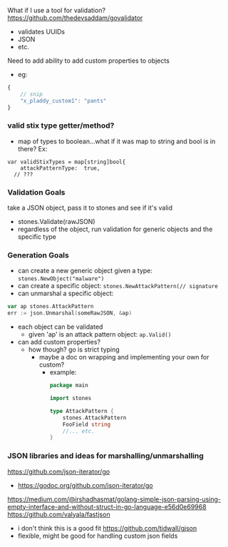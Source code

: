 What if I use a tool for validation? https://github.com/thedevsaddam/govalidator
- validates UUIDs
- JSON
- etc.

Need to add ability to add custom properties to objects
- eg:
```js
{
	// snip
	"x_pladdy_custom1": "pants"
}
```

### valid stix type getter/method?
- map of types to boolean...what if it was map to string and bool is in there?
Ex:
```
var validStixTypes = map[string]bool{
	attackPatternType:  true,
  // ???
```

### Validation Goals
take a JSON object, pass it to stones and see if it's valid
- stones.Validate(rawJSON)
- regardless of the object, run validation for generic objects and the specific type

### Generation Goals
- can create a new generic object given a type: `stones.NewObject("malware")`
- can create a specific object: `stones.NewAttackPattern(// signature`
- can unmarshal a specific object:
```go
var ap stones.AttackPattern
err := json.Unmarshal(someRawJSON, &ap)
```
- each object can be validated
  - given 'ap' is an attack pattern object: `ap.Valid()`
- can add custom properties?
  - how though?  go is strict typing
	- maybe a doc on wrapping and implementing your own for custom?
		- example:
			```go
			package main

		  import stones

			type AttackPattern {
				stones.AttackPattern
				FooField string
				//... etc.
			}
			```

### JSON libraries and ideas for marshalling/unmarshalling
https://github.com/json-iterator/go
- https://godoc.org/github.com/json-iterator/go

https://medium.com/@irshadhasmat/golang-simple-json-parsing-using-empty-interface-and-without-struct-in-go-language-e56d0e69968
https://github.com/valyala/fastjson
- i don't think this is a good fit
https://github.com/tidwall/gjson
- flexible, might be good for handling custom json fields
